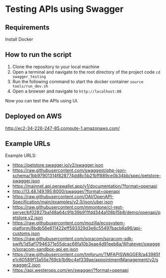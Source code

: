 # Testing APIs using Swagger


## Requirements

Install Docker

## How to run the script

1. Clone the repository to your local machine
2. Open a terminal and navigate to the root directory of the project code `cd swagger_testing`
3. Run the following command to start the docker container
```source tools/run_dev.sh```
4. Open a browser and navigate to `http://localhost:80`

Now you can test the APIs using UI.


## Deployed on AWS

http://ec2-34-226-247-85.compute-1.amazonaws.com/

## Example URLs

Example URLS:

 - https://petstore.swagger.io/v2/swagger.json
 - https://raw.githubusercontent.com/swaggest/php-json-schema/1bb97901314f828774dd8c5b21bff889ce0b34bb/spec/petstore-swagger.json
 - https://mainnet.api.perawallet.app/v1/documentation/?format=openapi
 - http://13.48.149.195:8000/swagger/?format=openapi
 - https://raw.githubusercontent.com/OAI/OpenAPI-Specification/main/examples/v2.0/json/uber.json
 - https://raw.githubusercontent.com/mmontone/cl-rest-server/bf02827ba148a64c91b39b911fdd344a108b15b8/demo/openapi/petstore.v2.json
 - https://raw.githubusercontent.com/mozilla/ecosystem-platform/8bdb56e611422eff593329d3e6c55497bacb6a96/api-customs.json
 - https://raw.githubusercontent.com/soracom/soracom-sdk-swift/1d5af17946371e55dcac66fa10b3eae4d91eeb8a/Whatever/swaggen/soracom-sandbox-api.en.json
 - https://raw.githubusercontent.com/tmforum/TMFAPISWAGGER/a43985fe1c60589f13a55e769cb1b9bc4ef339ae/appointmentManagement/v2/swagger2.json
 - https://api.westerops.com/en/swagger/?format=openapi